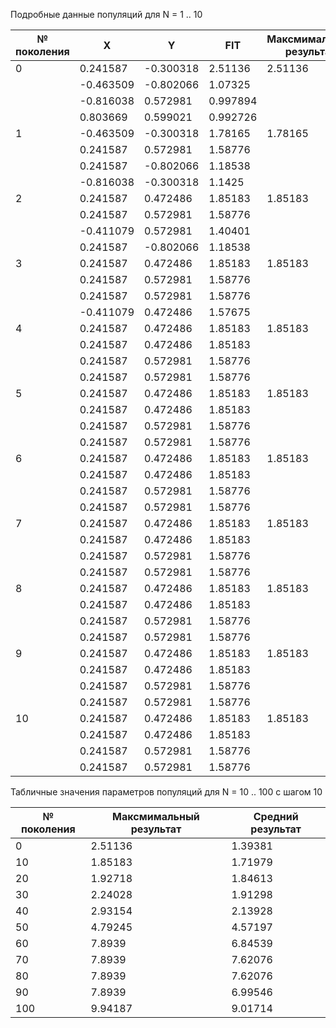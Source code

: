Подробные данные популяций для N = 1 .. 10


| №  поколения  | X          | Y         | FIT      | Максмимальный  результат | Средний  результат |
|---------------|------------|-----------|----------|--------------------------|--------------------|
| 0             | 0.241587   | -0.300318 | 2.51136  | 2.51136                  | 1.39381            |
|               | -0.463509  | -0.802066 | 1.07325  |                          |                    |
|               | -0.816038  | 0.572981  | 0.997894 |                          |                    |
|               | 0.803669   | 0.599021  | 0.992726 |                          |                    |
| 1             | -0.463509  | -0.300318 | 1.78165  | 1.78165                  | 1.42432            |
|               | 0.241587   | 0.572981  | 1.58776  |                          |                    |
|               | 0.241587   | -0.802066 | 1.18538  |                          |                    |
|               | -0.816038  | -0.300318 | 1.1425   |                          |                    |
| 2             | 0.241587   | 0.472486  | 1.85183  | 1.85183                  | 1.50725            |
|               | 0.241587   | 0.572981  | 1.58776  |                          |                    |
|               | -0.411079  | 0.572981  | 1.40401  |                          |                    |
|               | 0.241587   | -0.802066 | 1.18538  |                          |                    |
| 3             | 0.241587   | 0.472486  | 1.85183  | 1.85183                  | 1.65102            |
|               | 0.241587   | 0.572981  | 1.58776  |                          |                    |
|               | 0.241587   | 0.572981  | 1.58776  |                          |                    |
|               | -0.411079  | 0.472486  | 1.57675  |                          |                    |
| 4             | 0.241587   | 0.472486  | 1.85183  | 1.85183                  | 1.71979            |
|               | 0.241587   | 0.472486  | 1.85183  |                          |                    |
|               | 0.241587   | 0.572981  | 1.58776  |                          |                    |
|               | 0.241587   | 0.572981  | 1.58776  |                          |                    |
| 5             | 0.241587   | 0.472486  | 1.85183  | 1.85183                  | 1.71979            |
|               | 0.241587   | 0.472486  | 1.85183  |                          |                    |
|               | 0.241587   | 0.572981  | 1.58776  |                          |                    |
|               | 0.241587   | 0.572981  | 1.58776  |                          |                    |
| 6             | 0.241587   | 0.472486  | 1.85183  | 1.85183                  | 1.71979            |
|               | 0.241587   | 0.472486  | 1.85183  |                          |                    |
|               | 0.241587   | 0.572981  | 1.58776  |                          |                    |
|               | 0.241587   | 0.572981  | 1.58776  |                          |                    |
| 7             | 0.241587   | 0.472486  | 1.85183  | 1.85183                  | 1.71979            |
|               | 0.241587   | 0.472486  | 1.85183  |                          |                    |
|               | 0.241587   | 0.572981  | 1.58776  |                          |                    |
|               | 0.241587   | 0.572981  | 1.58776  |                          |                    |
| 8             | 0.241587   | 0.472486  | 1.85183  | 1.85183                  | 1.71979            |
|               | 0.241587   | 0.472486  | 1.85183  |                          |                    |
|               | 0.241587   | 0.572981  | 1.58776  |                          |                    |
|               | 0.241587   | 0.572981  | 1.58776  |                          |                    |
| 9             | 0.241587   | 0.472486  | 1.85183  | 1.85183                  | 1.71979            |
|               | 0.241587   | 0.472486  | 1.85183  |                          |                    |
|               | 0.241587   | 0.572981  | 1.58776  |                          |                    |
|               | 0.241587   | 0.572981  | 1.58776  |                          |                    |
| 10            | 0.241587   | 0.472486  | 1.85183  | 1.85183                  | 1.71979            |
|               | 0.241587   | 0.472486  | 1.85183  |                          |                    |
|               | 0.241587   | 0.572981  | 1.58776  |                          |                    |
|               | 0.241587   | 0.572981  | 1.58776  |                          |                    |

 
Табличные значения параметров популяций для N = 10 .. 100 с шагом 10


| №   поколения | Максмимальный   результат | Средний   результат |
|---------------|---------------------------|---------------------|
| 0             | 2.51136                   | 1.39381             |
| 10            | 1.85183                   | 1.71979             |
| 20            | 1.92718                   | 1.84613             |
| 30            | 2.24028                   | 1.91298             |
| 40            | 2.93154                   | 2.13928             |
| 50            | 4.79245                   | 4.57197             |
| 60            | 7.8939                    | 6.84539             |
| 70            | 7.8939                    | 7.62076             |
| 80            | 7.8939                    | 7.62076             |
| 90            | 7.8939                    | 6.99546             |
| 100           | 9.94187                   | 9.01714             |